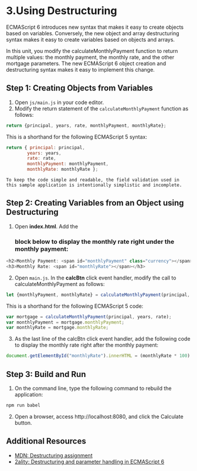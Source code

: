 #  3.Using Destructuring
ECMAScript 6 introduces new syntax that makes it easy to create objects based on variables. Conversely, the new object and array destructuring syntax makes it easy to create variables based on objects and arrays.

In this unit, you modify the calculateMonthlyPayment function to return multiple values: the monthly payment, the monthly rate, and the other mortgage parameters. The new ECMAScript 6 object creation and destructuring syntax makes it easy to implement this change.

## Step 1: Creating Objects from Variables
1. Open `js/main.js` in your code editor.   
2. Modify the return statement of the `calculateMonthlyPayment` function as follows:
 ```js
 return {principal, years, rate, monthlyPayment, monthlyRate};
 ```
This is a shorthand for the following ECMAScript 5 syntax:
 ```js
 return { principal: principal, 
         years: years, 
         rate: rate, 
         monthlyPayment: monthlyPayment, 
         monthlyRate: monthlyRate };
```

    To keep the code simple and readable, the field validation used in this sample application is intentionally simplistic and incomplete.

## Step 2: Creating Variables from an Object using Destructuring
1. Open **index.html**. Add the <h3> block below to display the **monthly** rate right under the **monthly payment**:   
```js
<h2>Monthly Payment: <span id="monthlyPayment" class="currency"></span></h2>
<h3>Monthly Rate: <span id="monthlyRate"></span></h3>
```
2. Open `main.js`. In the **calcBtn** click event handler, modify the call to calculateMonthlyPayment as follows:
```js
let {monthlyPayment, monthlyRate} = calculateMonthlyPayment(principal, years, rate);
```
This is a shorthand for the following ECMAScript 5 code:
```js
var mortgage = calculateMonthlyPayment(principal, years, rate);
var monthlyPayment = mortgage.monthlyPayment;
var monthlyRate = mortgage.monthlyRate;
```
3. As the last line of the calcBtn click event handler, add the following code to display the monthly rate right after the monthly payment: 
```js
document.getElementById("monthlyRate").innerHTML = (monthlyRate * 100).toFixed(2);
```
 ## Step 3: Build and Run
1. On the command line, type the following command to rebuild the application: 
```js
npm run babel
```  
2. Open a browser, access http://localhost:8080, and click the Calculate button.


## Additional Resources
- [MDN: Destructuring assignment](https://developer.mozilla.org/en-US/docs/Web/JavaScript/Reference/Operators/Destructuring_assignment)   
- [2ality: Destructuring and parameter handling in ECMAScript 6](https://2ality.com/2015/01/es6-destructuring.html)